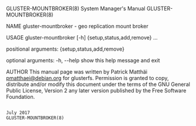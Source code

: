 GLUSTER-MOUNTBROKER(8)                                                 System Manager's Manual                                                GLUSTER-MOUNTBROKER(8)

NAME
       gluster-mountbroker - geo replication mount broker

USAGE
       gluster-mountbroker [-h] {setup,status,add,remove} ...

   positional arguments:
              {setup,status,add,remove}

   optional arguments:
       -h, --help
              show this help message and exit

AUTHOR
       This  manual page was written by Patrick Matthäi <pmatthaei@debian.org> for glusterfs.  Permission is granted to copy, distribute and/or modify this document
       under the terms of the GNU General Public License, Version 2 any later version published by the Free Software Foundation.

                                                                              July 2017                                                       GLUSTER-MOUNTBROKER(8)
